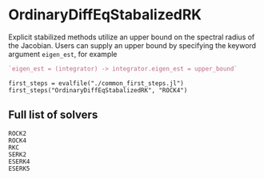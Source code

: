 # OrdinaryDiffEqStabalizedRK

Explicit stabilized methods utilize an upper bound on the spectral radius of the Jacobian.
Users can supply an upper bound by specifying the keyword argument `eigen_est`, for example

```julia
`eigen_est = (integrator) -> integrator.eigen_est = upper_bound`
```

```@eval
first_steps = evalfile("./common_first_steps.jl")
first_steps("OrdinaryDiffEqStabalizedRK", "ROCK4")
```

## Full list of solvers

```@docs
ROCK2 
ROCK4 
RKC
SERK2
ESERK4
ESERK5
```
